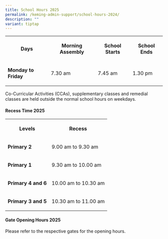 ```yaml
---
title: School Hours 2025
permalink: /keming-admin-support/school-hours-2024/
description: ""
variant: tiptap
---
```

<table style="minWidth: 100px">
<colgroup>
<col>
<col>
<col>
<col>
</colgroup>
<tbody>
<tr>
<th rowspan="1" colspan="1">
<p>Days</p>
</th>
<th rowspan="1" colspan="1">
<p>Morning Assembly</p>
</th>
<th rowspan="1" colspan="1">
<p>School Starts</p>
</th>
<th rowspan="1" colspan="1">
<p>School Ends</p>
</th>
</tr>
<tr>
<td rowspan="1" colspan="1">
<p><strong>Monday to Friday</strong>
</p>
</td>
<td rowspan="1" colspan="1">
<p>7.30 am</p>
</td>
<td rowspan="1" colspan="1">
<p>7.45 am</p>
</td>
<td rowspan="1" colspan="1">
<p>1.30 pm</p>
</td>
</tr>
</tbody>
</table>
<p>Co-Curricular Activities (CCAs), supplementary classes and remedial classes
are held outside the normal school hours on weekdays.</p>
<h4><strong>Recess Time 2025</strong></h4>
<table style="minWidth: 50px">
<colgroup>
<col>
<col>
</colgroup>
<tbody>
<tr>
<th rowspan="1" colspan="1">
<p>Levels</p>
</th>
<th rowspan="1" colspan="1">
<p>Recess</p>
</th>
</tr>
<tr>
<td rowspan="1" colspan="1">
<p><strong>Primary 2</strong>
</p>
</td>
<td rowspan="1" colspan="1">
<p>9.00 am to 9.30 am</p>
</td>
</tr>
<tr>
<td rowspan="1" colspan="1">
<p><strong>Primary 1</strong>
</p>
</td>
<td rowspan="1" colspan="1">
<p>9.30 am to 10.00 am</p>
</td>
</tr>
<tr>
<td rowspan="1" colspan="1">
<p><strong>Primary 4 and 6</strong>
</p>
</td>
<td rowspan="1" colspan="1">
<p>10.00 am to 10.30 am</p>
</td>
</tr>
<tr>
<td rowspan="1" colspan="1">
<p><strong>Primary 3 and 5</strong>
</p>
</td>
<td rowspan="1" colspan="1">
<p>10.30 am to 11.00 am</p>
</td>
</tr>
</tbody>
</table>
<h4><strong>Gate Opening Hours 2025</strong></h4>
<p>Please refer to the respective gates for the opening hours.</p>